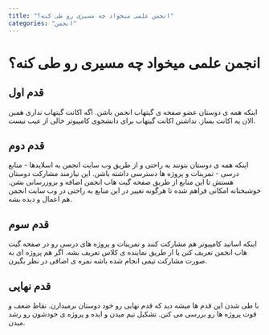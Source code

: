 ```yaml
---
title: "انجمن علمی میخواد چه مسیری رو طی کنه؟"
categories: "انجمن"
---
```


# انجمن علمی میخواد چه مسیری رو طی کنه؟

## قدم اول

اینکه همه ی دوستان عضو صفحه ی گیتهاب انجمن باشن. اگه اکانت گیتهاب نداری همین الان یه اکانت بساز. نداشتن اکانت گیتهاب برای دانشجوی  کامپیوتر خالی از عیب نیست.

## قدم دوم

اینکه همه ی دوستان بتونند به راحتی و از طریق وب سایت انجمن به اسلایدها - منابع درسی - تمرینات و پروژه ها دسترسی داشته باشن. این نیازمند مشارکت دوستان هستش تا این منابع از طریق صفحه گیت هاب انجمن اضافه و بروزرسانی بشن.
خوشبختانه امکانی فراهم شده تا هرگونه تغییر در این منابع به راحتی در وب سایت انجمن هم اعمال و دیده بشه.

## قدم سوم

اینکه اساتید کامپیوتر هم مشارکت کنند و تمرینات و پروژه های درسی رو در صفحه گیت هاب انجمن تعریف کنن یا از طریق نماینده ی کلاس تعریف بشه. اگر هم پروژه ای به صورت مشارکت تیمی انجام شده باشه نمره ی اضافی در نظر بگیرن.

## قدم نهایی

با طی شدن این قدم ها میشه دید که قدم نهایی رو خود دوستان برمیدارن. نقاط ضعف و قوت پروژه ها رو بررسی می کنن. تشکیل تیم میدن و ایده و پروژه ی خودشون رو رشد میدن.